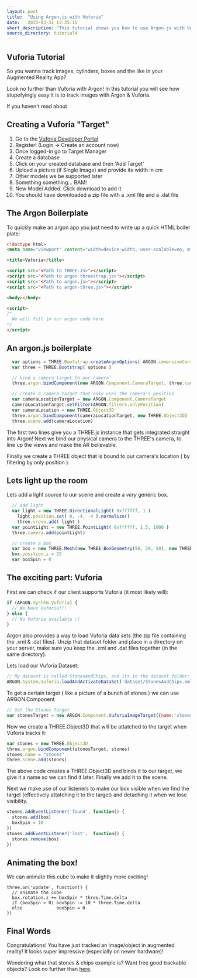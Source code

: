 ```yaml
---
layout: post
title:  "Using Argon.js with Vuforia"
date:   2015-03-31 13:35:15
short_description: "This tutorial shows you how to use Argon.js with Vuforia to do image recognition."
source_directory: tutorial4
---
```


Vuforia Tutorial
----------------

So you wanna track images, cylinders, boxes and the like in your Augmented Reality App?

Look no further than Vuforia with Argon! In this tutorial you will see how stupefyingly easy it is to track images with Argon & Vuforia.

If you haven't read about 

## Creating a Vuforia "Target"
1. Go to the [Vuforia Developer Portal](https://developer.vuforia.com/)
2. Register!  (Login -> Create an account now)
3. Once logged-in go to Target Manager
4. Create a database
5. Click on your created database and then 'Add Target'
6. Upload a picture (if Single Image) and provide its width in cm
7. Other models we be supported later
8. Something something... BAM!
9. New Model Added. Click download to add it
10. You should have downloaded a zip file with a .xml file and a .dat file

## The Argon Boilerplate

To quickly make an argon app you just need to write up a quick HTML boiler plate:

```HTML
<!doctype html>
<meta name="viewport" content="width=device-width, user-scalable=no, minimum-scale=1.0, maximum-scale=1.0">

<title>Vuforia</title>

<script src="<Path to THREE.JS>"></script>
<script src="<Path to argon threestrap.js>"></script>
<script src="<Path to argon.js>"></script>
<script src="<Path to argon-three.js>"></script>

<body></body>

<script>
/*
  We will fill in our argon code here
*/
</script>
```

## An argon.js boilerplate

```Javascript
  var options = THREE.Bootstrap.createArgonOptions( ARGON.immersiveContext )
  var three = THREE.Bootstrap( options )

  // bind a camera target to our camera
  three.argon.bindComponent(new ARGON.Component.CameraTarget, three.camera)

  // create a camera target that only uses the camera's position
  var cameraLocationTarget = new ARGON.Component.CameraTarget
  cameraLocationTarget.setFilter(ARGON.filters.onlyPosition)
  var cameraLocation = new THREE.Object3D
  three.argon.bindComponent(cameraLocationTarget, new THREE.Object3D)
  three.scene.add(cameraLocation)
```

The first two lines give you a THREE.js instance that gets integrated straight into Argon!
Next we bind our physical camera to the THREE's camera, to line up the views and make the AR believable.

Finally we create a THREE object that is bound to our camera's location ( by filtering by only position ).


## Lets light up the room
Lets add a light source to our scene and create a *very* generic box.

```Javascript
  // add light
  var light = new THREE.DirectionalLight( 0xffffff, 1 )
	light.position.set( 0, -4, -4 ).normalize()
	three.scene.add( light )
  var pointLight = new THREE.PointLight( 0xffffff, 1.5, 1000 )
  three.camera.add(pointLight)

  // create a box
  var box = new THREE.Mesh(new THREE.BoxGeometry(50, 50, 50), new THREE.MeshNormalMaterial())
  box.position.z = 25
  var boxSpin = 0
```

## The exciting part: Vuforia

First we can check if our client supports Vuforia (it most likely will):

```Javascript
if (ARGON.System.Vuforia) {
  // We have Vuforia!!!
} else {
  // No Vuforia available :(
}
```

Argon also provides a way to load Vuforia data sets (the zip file containing the .xml & .dat files).
Unzip that dataset folder and place in a directory on your server, make sure you keep the .xml and .dat files together (in the same directory).

Lets load our Vuforia Dataset:

```Javascript
// My dataset is called StonesAndChips, and its in the dataset folder:
ARGON.System.Vuforia.loadAndActivateDataSet('dataset/StonesAndChips.xml')
```

To get a certain target ( like a picture of a bunch of stones ) we can use ARGON.Component

```Javascript
// Get the Stones Target
var stonesTarget = new ARGON.Component.VuforiaImageTarget({name:'stones'})
```

Now we create a THREE.Object3D that will be attatched to the target when Vuforia tracks it:

```Javascript
var stones = new THREE.Object3D
three.argon.bindComponent(stonesTarget, stones)
stones.name = "stones"
three.scene.add(stones)
```

The above code creates a THREE.Object3D and binds it to our target, we give it a name so we can find it later.
Finally we add it to the scene.

Next we make use of our listeners to make our box visible when we find the target (effectively attatching it to the target) and detaching it when we lose visibility.

```Javascript
stones.addEventListener('found', function() {
  stones.add(box)
  boxSpin = 10
})
stones.addEventListener('lost',  function() {
  stones.remove(box)
})
```

## Animating the box!

We can animate this cube to make it slightly more exciting!

```
three.on('update', function() {
  // animate the cube
  box.rotation.z += boxSpin * three.Time.delta
  if (boxSpin > 0) boxSpin -= 10 * three.Time.delta
  else             boxSpin = 0
})
```

## Final Words

Congratulations! You have just tracked an image/object in augmented reality! It looks super impressive (especially on newer hardware)!

Wondering what that stones & chips example is? Want free good trackable objects? Look no further than [here](https://developer.vuforia.com/sites/default/files/sample-apps/targets/imagetargets_targets.pdf).



